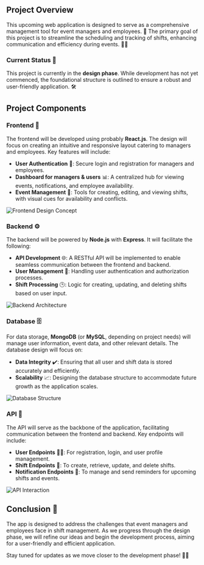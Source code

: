 ## Project Overview

This upcoming web application is designed to serve as a comprehensive management tool for event managers and employees. 🎉 The primary goal of this project is to streamline the scheduling and tracking of shifts, enhancing communication and efficiency during events. 📅✨

### Current Status 🚧

This project is currently in the **design phase**. While development has not yet commenced, the foundational structure is outlined to ensure a robust and user-friendly application. 🛠️

## Project Components

### Frontend 🎨

The frontend will be developed using probably **React.js**. The design will focus on creating an intuitive and responsive layout catering to managers and employees. Key features will include:

- **User Authentication** 🔐: Secure login and registration for managers and employees.
- **Dashboard for managers & users** 📊: A centralized hub for viewing events, notifications, and employee availability.
- **Event Management** 🔄: Tools for creating, editing, and viewing shifts, with visual cues for availability and conflicts.

![Frontend Design Concept](https://via.placeholder.com/800x400.png?text=Frontend+Design+Concept)

### Backend ⚙️

The backend will be powered by **Node.js** with **Express**. It will facilitate the following:

- **API Development** 🌐: A RESTful API will be implemented to enable seamless communication between the frontend and backend.
- **User Management** 👥: Handling user authentication and authorization processes.
- **Shift Processing** 🕒: Logic for creating, updating, and deleting shifts based on user input.

![Backend Architecture](https://via.placeholder.com/800x400.png?text=Backend+Architecture)

### Database 🗄️

For data storage, **MongoDB** (or **MySQL**, depending on project needs) will manage user information, event data, and other relevant details. The database design will focus on:

- **Data Integrity** ✔️: Ensuring that all user and shift data is stored accurately and efficiently.
- **Scalability** 📈: Designing the database structure to accommodate future growth as the application scales.

![Database Structure](https://via.placeholder.com/800x400.png?text=Database+Structure)

### API 📡

The API will serve as the backbone of the application, facilitating communication between the frontend and backend. Key endpoints will include:

- **User Endpoints** 🧑‍💻: For registration, login, and user profile management.
- **Shift Endpoints** 📅: To create, retrieve, update, and delete shifts.
- **Notification Endpoints** 🔔: To manage and send reminders for upcoming shifts and events.

![API Interaction](https://via.placeholder.com/800x400.png?text=API+Interaction)

## Conclusion 🚀

The app is designed to address the challenges that event managers and employees face in shift management. As we progress through the design phase, we will refine our ideas and begin the development process, aiming for a user-friendly and efficient application.

Stay tuned for updates as we move closer to the development phase! 🔔👀
